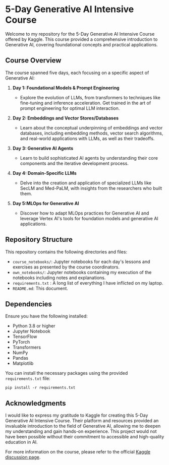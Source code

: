 # 5-Day Generative AI Intensive Course

Welcome to my repository for the 5-Day Generative AI Intensive Course offered by Kaggle. This course provided a comprehensive introduction to Generative AI, covering foundational concepts and practical applications.

## Course Overview

The course spanned five days, each focusing on a specific aspect of Generative AI:

1. **Day 1: Foundational Models & Prompt Engineering**
   - Explore the evolution of LLMs, from transformers to techniques like fine-tuning and inference acceleration. Get trained in the art of prompt engineering for optimal LLM interaction.

3. **Day 2: Embeddings and Vector Stores/Databases**
   - Learn about the conceptual underpinning of embeddings and vector databases, including embedding methods, vector search algorithms, and real-world applications with LLMs, as well as their tradeoffs.

4. **Day 3: Generative AI Agents**
   - Learn to build sophisticated AI agents by understanding their core components and the iterative development process.

5. **Day 4: Domain-Specific LLMs**
   - Delve into the creation and application of specialized LLMs like SecLM and Med-PaLM, with insights from the researchers who built them.

6. **Day 5:MLOps for Generative AI**
   - Discover how to adapt MLOps practices for Generative AI and leverage Vertex AI's tools for foundation models and generative AI applications.

## Repository Structure

This repository contains the following directories and files:

- `course_notebooks/`: Jupyter notebooks for each day's lessons and exercises as presented by the course coordinators.
- `own_notebooks/`: Jupyter notebooks containing my execution of the notebooks including notes and explanations.
- `requirements.txt` : A long list of everything I have inflicted on my laptop. 
- `README.md`: This document.


## Dependencies

Ensure you have the following installed:

- Python 3.8 or higher
- Jupyter Notebook
- TensorFlow
- PyTorch
- Transformers
- NumPy
- Pandas
- Matplotlib

You can install the necessary packages using the provided `requirements.txt` file:

```
pip install -r requirements.txt
```

## Acknowledgments

I would like to express my gratitude to Kaggle for creating this 5-Day Generative AI Intensive Course. Their platform and resources provided an invaluable introduction to the field of Generative AI, allowing me to deepen my understanding and gain hands-on experience. This project would not have been possible without their commitment to accessible and high-quality education in AI.

For more information on the course, please refer to the official [Kaggle discussion page](https://www.kaggle.com/discussions/general/545082).
